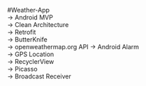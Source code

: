 #Weather-App </br>
-> Android MVP </br>
-> Clean Architecture </br> 
-> Retrofit </br>
-> ButterKnife </br>
-> openweathermap.org API 
-> Android Alarm </br>
-> GPS Location </br>
-> RecyclerView </br>
-> Picasso  </br>
-> Broadcast Receiver </br>
